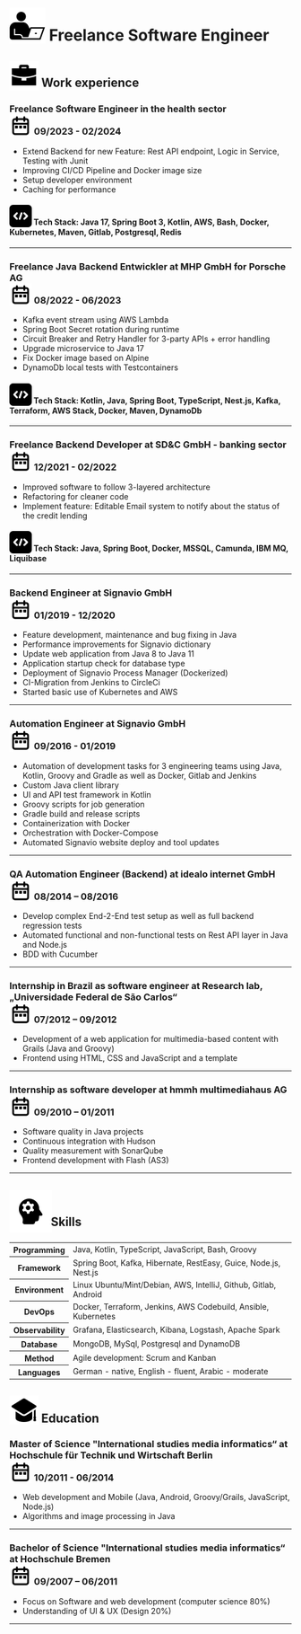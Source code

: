 # <img src="assets/images/dev.svg" style="vertical-align:-15%"> Freelance Software Engineer

## <img src="assets/images/work.svg" style="vertical-align:-26%"> Work experience

### Freelance Software Engineer in the health sector <br><img src="assets/images/date-range.svg" style="vertical-align:-20%"> 09/2023 - 02/2024
- Extend Backend for new Feature: Rest API endpoint, Logic in Service, Testing with Junit
- Improving CI/CD Pipeline and Docker image size
- Setup developer environment
- Caching for performance

#### <img src="assets/images/coding.svg" style="vertical-align:-25%"> Tech Stack: Java 17, Spring Boot 3, Kotlin, AWS, Bash, Docker, Kubernetes, Maven, Gitlab, Postgresql, Redis

***

### Freelance Java Backend Entwickler at MHP GmbH for Porsche AG <br><img src="assets/images/date-range.svg" style="vertical-align:-20%"> 08/2022 - 06/2023
- Kafka event stream using AWS Lambda
- Spring Boot Secret rotation during runtime
- Circuit Breaker and Retry Handler for 3-party APIs + error handling
- Upgrade microservice to Java 17
- Fix Docker image based on Alpine
- DynamoDb local tests with Testcontainers

#### <img src="assets/images/coding.svg" style="vertical-align:-25%"> Tech Stack: Kotlin, Java, Spring Boot, TypeScript, Nest.js, Kafka, Terraform, AWS Stack, Docker, Maven, DynamoDb

***

### Freelance Backend Developer at SD&C GmbH - banking sector <br><img src="assets/images/date-range.svg" style="vertical-align:-20%"> 12/2021 - 02/2022
- Improved software to follow 3-layered architecture
- Refactoring for cleaner code
- Implement feature: Editable Email system to notify about the status of the credit lending

#### <img src="assets/images/coding.svg" style="vertical-align:-25%"> Tech Stack: Java, Spring Boot, Docker, MSSQL, Camunda, IBM MQ, Liquibase

***

### Backend Engineer at Signavio GmbH <br><img src="assets/images/date-range.svg" style="vertical-align:-20%"> 01/2019 - 12/2020
- Feature development, maintenance and bug fixing in Java
- Performance improvements for Signavio dictionary
- Update web application from Java 8 to Java 11
- Application startup check for database type
- Deployment of Signavio Process Manager (Dockerized)
- CI-Migration from Jenkins to CircleCi 
- Started basic use of Kubernetes and AWS

***

### Automation Engineer at Signavio GmbH <br><img src="assets/images/date-range.svg" style="vertical-align:-20%"> 09/2016 - 01/2019
- Automation of development tasks for 3 engineering teams using Java, Kotlin, Groovy and Gradle as well as Docker, Gitlab and Jenkins
- Custom Java client library
- UI and API test framework in Kotlin
- Groovy scripts for job generation
- Gradle build and release scripts
- Containerization with Docker
- Orchestration with Docker-Compose
- Automated Signavio website deploy and tool updates

***

### QA Automation Engineer (Backend) at idealo internet GmbH <br><img src="assets/images/date-range.svg" style="vertical-align:-20%"> 08/2014 – 08/2016
- Develop complex End-2-End test setup as well as full backend regression tests
- Automated functional and non-functional tests on Rest API layer in Java and Node.js 
- BDD with Cucumber

***

### Internship in Brazil as software engineer at Research lab, „Universidade Federal de São Carlos“ <br><img src="assets/images/date-range.svg" style="vertical-align:-20%"> 07/2012 – 09/2012
- Development of a web application for multimedia-based content with Grails (Java and Groovy)
- Frontend using HTML, CSS and JavaScript and a template

***

### Internship as software developer at hmmh multimediahaus AG <br><img src="assets/images/date-range.svg" style="vertical-align:-20%"> 09/2010 – 01/2011
 - Software quality in Java projects
 - Continuous integration with Hudson
 - Quality measurement with SonarQube
 - Frontend development with Flash (AS3)

***

## <img src="assets/images/skills.svg" style="vertical-align:-48%;margin-right:-7px"> Skills

<table>
  <tr>
    <th>Programming</th>
    <td>Java, Kotlin, TypeScript, JavaScript, Bash, Groovy</td>
  </tr>
  <tr>
    <th>Framework</th>
    <td>Spring Boot, Kafka, Hibernate, RestEasy, Guice, Node.js, Nest.js</td>
  </tr>
  <tr>
    <th>Environment</th>
    <td>Linux Ubuntu/Mint/Debian, AWS, IntelliJ, Github, Gitlab, Android</td>
  </tr>
  <tr>
    <th>DevOps</th>
    <td>Docker, Terraform, Jenkins, AWS Codebuild, Ansible, Kubernetes </td>
  </tr>
  <tr>
    <th>Observability</th>
    <td>Grafana, Elasticsearch, Kibana, Logstash, Apache Spark </td>
  </tr>
  <tr>
    <th>Database</th>
    <td>MongoDB, MySql, Postgresql and DynamoDB </td>
  </tr>
  <tr>
    <th>Method</th>
    <td>Agile development: Scrum and Kanban</td>
  </tr>
  <tr>
    <th>Languages</th>
    <td>German - native, English - fluent, Arabic - moderate</td>
  </tr>
</table>

## <img src="assets/images/education.svg" style="vertical-align:-18%"> Education

### Master of Science "International studies media informatics“ at Hochschule für Technik und Wirtschaft Berlin <br><img src="assets/images/date-range.svg" style="vertical-align:-20%"> 10/2011 - 06/2014
- Web development and Mobile (Java, Android, Groovy/Grails, JavaScript, Node.js)
- Algorithms and image processing in Java

***

### Bachelor of Science "International studies media informatics“ at Hochschule Bremen <br><img src="assets/images/date-range.svg" style="vertical-align:-20%"> 09/2007 – 06/2011
- Focus on Software and web development (computer science 80%)
- Understanding of UI & UX (Design 20%)

***
